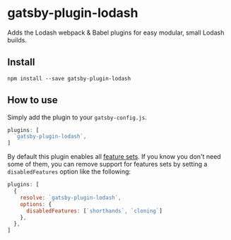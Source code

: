 # gatsby-plugin-lodash

Adds the Lodash webpack & Babel plugins for easy modular, small Lodash builds.

## Install

`npm install --save gatsby-plugin-lodash`

## How to use

Simply add the plugin to your `gatsby-config.js`.

```javascript
plugins: [
  `gatsby-plugin-lodash`,
]
```

By default this plugin enables all [feature sets](https://github.com/lodash/lodash-webpack-plugin#feature-sets). If you know you don't need some of them, you can remove support for features sets by setting a `disabledFeatures` option like the following:

```javascript
plugins: [
  {
    resolve: `gatsby-plugin-lodash`,
    options: {
      disabledFeatures: [`shorthands`, `cloning`]
    },
  },
]
```